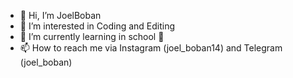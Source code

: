 - 👋 Hi, I’m JoelBoban
- 👀 I’m interested in Coding and Editing
- 🌱 I’m currently learning in school 🏫
- 📫 How to reach me via Instagram (joel_boban14) and Telegram (joel_boban)

<!---
JoelBoban/JoelBoban is a ✨ special ✨ repository because its `README.md` (this file) appears on your GitHub profile.
You can click the Preview link to take a look at your changes.
--->
